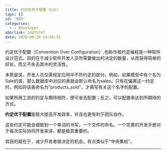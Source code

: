 ```yaml
---
title: 约定优先于配置（CoC）
tags: []
id: '925'
categories:
  - - Developer
abbrlink: 24d757df
date: 2020-09-28 14:44:32
---
```


约定优于配置（Convention Over Configuration）,也称作按约定编程是一种软件设计范式。目的在于减少软件开发人员所需要做出的决定的数量，从而获得简单的好处，而又不失去其中的灵活性。

本质是说，开发人员仅需规定应用中不符约定的部分。例如，如果模型中有个名为Sale的类，那么数据库中对应的表就会默认命名为sales。只有在偏离这一约定时，例如将该表命名为"products_sold"，才需写有关这个名字的配置。

如果所用工具的约定与期待相符，便可省去配置；反之，可以配置来达到所期待的方式。

**约定优于配置**能极大提高开发效率，并且也更有利于团队协作。

这些约定可能会细致到一个单词的书写，一个文件的命名。一个完善的开发手册对于每次实际协同开发来讲，都是极其重要的。

其目的就在于，减少开发者做决定的机会。有点类似于"中央集权"。

* * *
